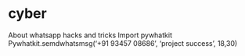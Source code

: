 # cyber
About whatsapp hacks and tricks
Import pywhatkit
Pywhatkit.semdwhatsmsg(‘+91 93457 08686’, ‘project success’, 18,30)

